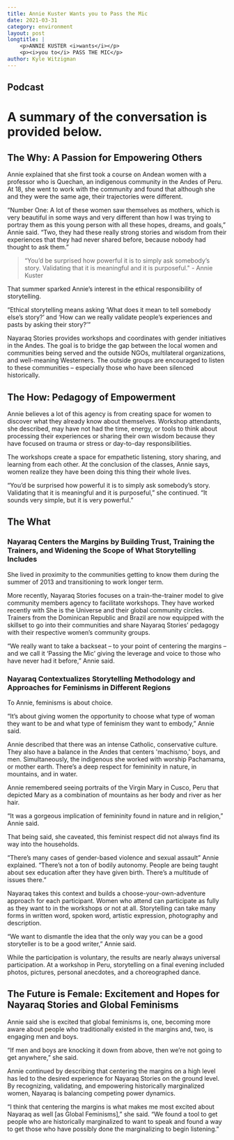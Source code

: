 ```yaml
---
title: Annie Kuster Wants you to Pass the Mic
date: 2021-03-31
category: environment
layout: post
longtitle: | 
    <p>ANNIE KUSTER <i>wants</i></p>
    <p><i>you to</i> PASS THE MIC</p>
author: Kyle Witzigman
---
```

## Podcast
<div id="buzzsprout-player-8644765"></div>
<script src="https://www.buzzsprout.com/1795888/8644765-3-annie-kuster-wants-you-to-pass-the-mic.js?container_id=buzzsprout-player-8644765&player=small" type="text/javascript" charset="utf-8"></script>

# A summary of the conversation is provided below.

## The Why: A Passion for Empowering Others
Annie explained that she first took a course on Andean women with a professor who is Quechan, an indigenous community in the Andes of Peru. At 18, she went to work with the community and found that although she and they were the same age, their trajectories were different.

“Number One: A lot of these women saw themselves as mothers, which is very beautiful in some ways and very different than how I was trying to portray them as this young person with all these hopes, dreams, and goals,” Annie said. “Two, they had these really strong stories and wisdom from their experiences that they had never shared before, because nobody had thought to ask them.”

> “You’d be surprised how powerful it is to 
simply ask somebody’s story. Validating that 
it is meaningful and it is purposeful." - Annie Kuster

That summer sparked Annie’s interest in the ethical responsibility of storytelling.

“Ethical storytelling means asking ‘What does it mean to tell somebody else’s story?’ and ‘How can we really validate people’s experiences and pasts by asking their story?’”

Nayaraq Stories provides workshops and coordinates with gender initiatives in the Andes. The goal is to bridge the gap between the local women and communities being served and the outside NGOs, multilateral organizations, and well-meaning Westerners. The outside groups are encouraged to listen to these communities – especially those who have been silenced historically.

## The How: Pedagogy of Empowerment
Annie believes a lot of this agency is from creating space for women to discover what they already know about themselves. Workshop attendants, she described, may have not had the time, energy, or tools to think about processing their experiences or sharing their own wisdom because they have focused on trauma or stress or day-to-day responsibilities.

The workshops create a space for empathetic listening, story sharing, and learning from each other. At the conclusion of the classes, Annie says, women realize they have been doing this thing their whole lives.

“You’d be surprised how powerful it is to simply ask somebody’s story. Validating that it is meaningful and it is purposeful,” she continued. “It sounds very simple, but it is very powerful.”

## The What
### Nayaraq Centers the Margins by Building Trust, Training the Trainers, and Widening the Scope of What Storytelling Includes
She lived in proximity to the communities getting to know them during the summer of 2013 and transitioning to work longer term.

More recently, Nayaraq Stories focuses on a train-the-trainer model to give community members agency to facilitate workshops. They have worked recently with She is the Universe and their global community circles. Trainers from the Dominican Republic and Brazil are now equipped with the skillset to go into their communities and share Nayaraq Stories’ pedagogy with their respective women’s community groups.

“We really want to take a backseat – to your point of centering the margins – and we call it ‘Passing the Mic’ giving the leverage and voice to those who have never had it before,” Annie said.

### Nayaraq Contextualizes Storytelling Methodology and Approaches for Feminisms in Different Regions
To Annie, feminisms is about choice.

“It’s about giving women the opportunity to choose what type of woman they want to be and what type of feminism they want to embody,” Annie said.

Annie described that there was an intense Catholic, conservative culture. They also have a balance in the Andes that centers 'machismo,' boys, and men. Simultaneously, the indigenous she worked with worship Pachamama, or mother earth. There’s a deep respect for femininity in nature, in mountains, and in water. 

Annie remembered seeing portraits of the Virgin Mary in Cusco, Peru that depicted Mary as a combination of mountains as her body and river as her hair.

“It was a gorgeous implication of femininity found in nature and in religion,” Annie said.

That being said, she caveated, this feminist respect did not always find its way into the households. 

“There’s many cases of gender-based violence and sexual assault” Annie explained. “There’s not a ton of bodily autonomy. People are being taught about sex education after they have given birth. There’s a multitude of issues there.”

Nayaraq takes this context and builds a choose-your-own-adventure approach for each participant. Women who attend can participate as fully as they want to in the workshops or not at all. Storytelling can take many forms in written word, spoken word, artistic expression, photography and description.

“We want to dismantle the idea that the only way you can be a good storyteller is to be a good writer,” Annie said.

While the participation is voluntary, the results are nearly always universal participation. At a workshop in Peru, storytelling on a final evening included photos, pictures, personal anecdotes, and a choreographed dance.

## The Future is Female: Excitement and Hopes for Nayaraq Stories and Global Feminisms
Annie said she is excited that global feminisms is, one, becoming more aware about people who traditionally existed in the margins and, two, is engaging men and boys. 

“If men and boys are knocking it down from above, then we’re not going to get anywhere,” she said.

Annie continued by describing that centering the margins on a high level has led to the desired experience for Nayaraq Stories on the ground level. By recognizing, validating, and empowering historically marginalized women, Nayaraq is balancing competing power dynamics.

“I think that centering the margins is what makes me most excited about Nayaraq as well [as Global Feminisms],” she said. “We found a tool to get people who are historically marginalized to want to speak and found a way to get those who have possibly done the marginalizing to begin listening.”
